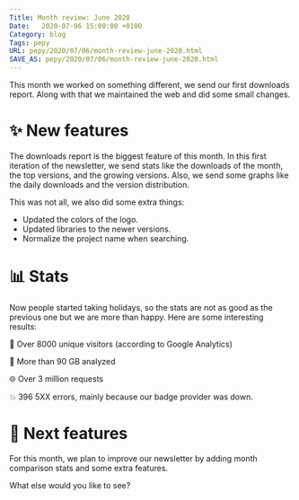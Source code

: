 ```yaml
---
Title: Month review: June 2020
Date:   2020-07-06 15:00:00 +0100
Category: blog
Tags: pepy
URL: pepy/2020/07/06/month-review-june-2020.html
SAVE_AS: pepy/2020/07/06/month-review-june-2020.html
---
```


This month we worked on something different, we send our first downloads report. Along with that we maintained the web and did some small changes.

# ✨ New features

The downloads report is the biggest feature of this month. In this first iteration of the newsletter, we send stats like the downloads of the month, the top versions, and the growing versions. Also, we send some graphs like the daily downloads and the version distribution.

This was not all, we also did some extra things:
* Updated the colors of the logo.
* Updated libraries to the newer versions.
* Normalize the project name when searching.

# 📊 Stats

Now people started taking holidays, so the stats are not as good as the previous one but we are more than happy. Here are some interesting results:

👥 Over 8000 unique visitors (according to Google Analytics)

💾 More than 90 GB analyzed

🌐 Over 3 million requests

💥 396 5XX errors, mainly because our badge provider was down.

# 🔮 Next features

For this month, we plan to improve our newsletter by adding month comparison stats and some extra features.

What else would you like to see?